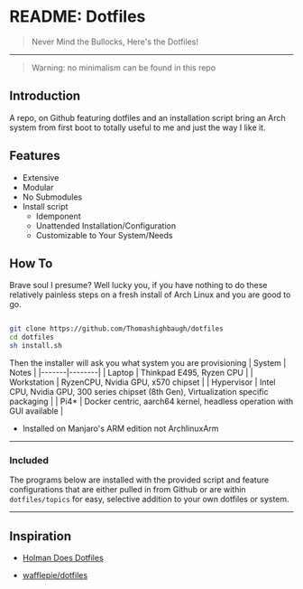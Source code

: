 # README: Dotfiles

> Never Mind the Bullocks, Here's the Dotfiles!

---

> Warning: no minimalism can be found in this repo

## Introduction 
A repo, on Github featuring dotfiles and an installation script bring an Arch system from first boot to totally useful to me and just the way I like it.  

## Features
- Extensive
- Modular
- No Submodules
- Install script
	- Idemponent 
	- Unattended Installation/Configuration 
	- Customizable to Your System/Needs


## How To
Brave soul I presume? Well lucky you, if you have nothing to do these relatively painless steps on a fresh install of Arch Linux and you are good to go. 

```bash

git clone https://github.com/Thomashighbaugh/dotfiles
cd dotfiles 
sh install.sh 
```
Then the installer will ask you what system you are provisioning
| System | Notes |
|-------|--------|
| Laptop | Thinkpad E495, Ryzen CPU |
| Workstation | RyzenCPU, Nvidia GPU, x570 chipset |
| Hypervisor | Intel CPU, Nvidia GPU, 300 series chipset (8th Gen), Virtualization specific packaging |
| Pi4* | Docker centric, aarch64 kernel, headless operation with GUI available |

* Installed on Manjaro's ARM edition not ArchlinuxArm 

---

### Included

The programs below are installed with the provided script and feature configurations that are either pulled in from Github or are within `dotfiles/topics` for easy, selective addition to your own dotfiles or system. 


---


## Inspiration

- [Holman Does Dotfiles](https://github.com/holman/dotfiles)

- [wafflepie/dotfiles](https://github.com/wafflepie/dotfiles)
